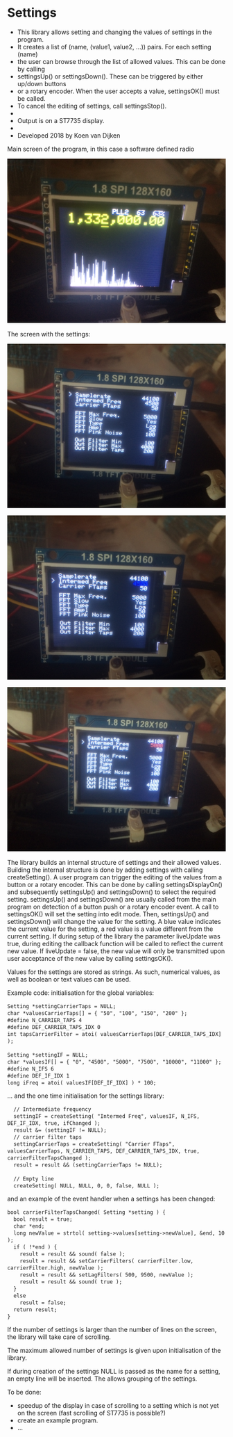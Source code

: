 # Settings

 * This library allows setting and changing the values of settings in the program.
 * It creates a list of (name, (value1, value2, ...)) pairs. For each setting (name)
 * the user can browse through the list of allowed values. This can be done by calling
 * settingsUp() or settingsDown(). These can be triggered by either up/down buttons
 * or a rotary encoder. When the user accepts a value, settingsOK() must be called.
 * To cancel the editing of settings, call settingsStop(). 
 * 
 * Output is on a ST7735 display.
 * 
 * Developed 2018 by Koen van Dijken


Main screen of the program, in this case a software defined radio

![alt text](https://github.com/kvdijken/Settings/blob/master/Foto%2009-08-18%2013%2027%2006.jpg)

The screen with the settings:

![alt text](https://github.com/kvdijken/Settings/blob/master/Foto%2009-08-18%2012%2051%2011.jpg)

![alt text](https://github.com/kvdijken/Settings/blob/master/Foto%2009-08-18%2012%2051%2020.jpg)

![alt text](https://github.com/kvdijken/Settings/blob/master/Foto%2009-08-18%2012%2051%2026.jpg)


The library builds an internal structure of settings and their allowed values. Building the internal structure is done by adding settings with calling createSetting(). A user program can trigger the editing of the values from a button or a rotary encoder. This can be done by calling settingsDisplayOn() and subsequently settingsUp() and settingsDown() to select the required setting. settingsUp() and settingsDown() are usually called from the main program on detection of a button push or a rotary encoder event. A call to settingsOK() will set the setting into edit mode. Then, settingsUp() and settingsDown() will change the value for the setting. A blue value indicates the current value for the setting, a red value is a value different from the current setting. If during setup of the library the parameter liveUpdate was true, during editing the callback function will be called to reflect the current new value. If liveUpdate = false, the new value will only be transmitted upon user acceptance of the new value by calling settingsOK().

Values for the settings are stored as strings. As such, numerical values, as well as boolean or text values can be used.

Example code:
initialisation for the global variables:

```
Setting *settingCarrierTaps = NULL;
char *valuesCarrierTaps[] = { "50", "100", "150", "200" };
#define N_CARRIER_TAPS 4
#define DEF_CARRIER_TAPS_IDX 0
int tapsCarrierFilter = atoi( valuesCarrierTaps[DEF_CARRIER_TAPS_IDX] );

Setting *settingIF = NULL;
char *valuesIF[] = { "0", "4500", "5000", "7500", "10000", "11000" };
#define N_IFS 6
#define DEF_IF_IDX 1
long iFreq = atoi( valuesIF[DEF_IF_IDX] ) * 100;

```

... and the one time initialisation for the settings library:

```
  // Intermediate frequency
  settingIF = createSetting( "Intermed Freq", valuesIF, N_IFS, DEF_IF_IDX, true, ifChanged );
  result &= (settingIF != NULL);
  // carrier filter taps
  settingCarrierTaps = createSetting( "Carrier FTaps", valuesCarrierTaps, N_CARRIER_TAPS, DEF_CARRIER_TAPS_IDX, true, carrierFilterTapsChanged );
  result = result && (settingCarrierTaps != NULL);

  // Empty line
  createSetting( NULL, NULL, 0, 0, false, NULL );
```

and an example of the event handler when a settings has been changed:

```
bool carrierFilterTapsChanged( Setting *setting ) {
  bool result = true;
  char *end;
  long newValue = strtol( setting->values[setting->newValue], &end, 10 );
  if ( !*end ) {
    result = result && sound( false );
    result = result && setCarrierFilters( carrierFilter.low, carrierFilter.high, newValue );
    result = result && setLagFilters( 500, 9500, newValue );
    result = result && sound( true );
  }
  else
    result = false;
  return result;
}
```

If the number of settings is larger than the number of lines on the screen, the library will take care of scrolling. 

The maximum allowed number of settings is given upon initialisation of the library. 

If during creation of the settings NULL is passed as the name for a setting, an empty line will be inserted. The allows grouping of the settings.


To be done:
- speedup of the display in case of scrolling to a setting which is not yet on the screen (fast scrolling of ST7735 is possible?)
- create an example program.
- ...

